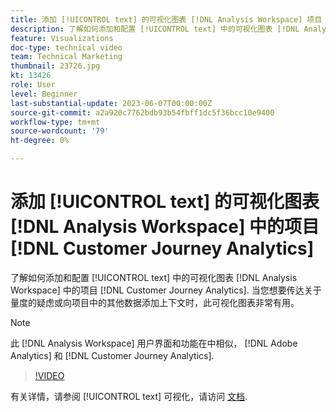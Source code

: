 ```yaml
---
title: 添加 [!UICONTROL text] 的可视化图表 [!DNL Analysis Workspace] 项目
description: 了解如何添加和配置 [!UICONTROL text] 中的可视化图表 [!DNL Analysis Workspace] 中的项目 [!DNL Customer Journey Analytics].
feature: Visualizations
doc-type: technical video
team: Technical Marketing
thumbnail: 23726.jpg
kt: 13426
role: User
level: Beginner
last-substantial-update: 2023-06-07T00:00:00Z
source-git-commit: a2a920c7762bdb93b54fbff1dc5f36bcc10e9400
workflow-type: tm+mt
source-wordcount: '79'
ht-degree: 0%

---
```


# 添加 [!UICONTROL text] 的可视化图表 [!DNL Analysis Workspace] 中的项目 [!DNL Customer Journey Analytics]

了解如何添加和配置 [!UICONTROL text] 中的可视化图表 [!DNL Analysis Workspace] 中的项目 [!DNL Customer Journey Analytics]. 当您想要传达关于量度的疑虑或向项目中的其他数据添加上下文时，此可视化图表非常有用。

>[!NOTE]
>
>此 [!DNL Analysis Workspace] 用户界面和功能在中相似， [!DNL Adobe Analytics] 和 [!DNL Customer Journey Analytics].

>[!VIDEO](https://video.tv.adobe.com/v/23726/?quality=12&learn=on)

有关详情，请参阅 [!UICONTROL text] 可视化，请访问 [文档](https://experienceleague.adobe.com/docs/analytics-platform/using/cja-workspace/visualizations/text.html).
